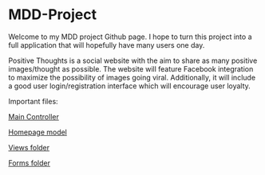 MDD-Project
===========

Welcome to my MDD project Github page. I hope to turn this project into a full application that will hopefully have many users one day. 

Positive Thoughts is a social website with the aim to share as many positive images/thought as possible. The website will feature Facebook integration to maximize the possibility of images going viral. Additionally, it will include a good user login/registration interface which will encourage user loyalty.

Important files:

[Main Controller](https://github.com/joaquin112/MDD-Project/blob/master/application/controllers/main.php)

[Homepage model](https://github.com/joaquin112/MDD-Project/blob/master/application/models/pages/homepage.php)

[Views folder](https://github.com/joaquin112/MDD-Project/tree/master/application/views)

[Forms folder](https://github.com/joaquin112/MDD-Project/tree/master/application/controllers/forms)